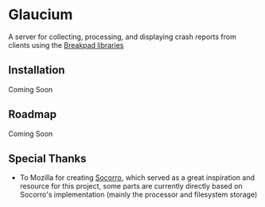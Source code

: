 # Glaucium

A server for collecting, processing, and displaying crash reports from
clients using the [Breakpad libraries](http://code.google.com/p/google-breakpad/)

## Installation

Coming Soon

## Roadmap

Coming Soon

## Special Thanks

- To Mozilla for creating [Socorro](https://github.com/mozilla/socorro),
  which served as a great inspiration and resource for this project,
  some parts are currently directly based on Socorro's implementation
  (mainly the processor and filesystem storage)
